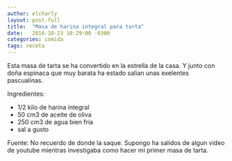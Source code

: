 ```yaml
---
author: elcharly
layout: post-full
title:  "Masa de harina integral para tarta"
date:   2016-10-23 10:29:00 -0300
categories: comida
tags: receta
---
```


Esta masa de tarta se ha convertido en la estrella de la casa. Y junto con doña espinaca que muy barata ha estado salian unas exelentes pascualinas.


Ingredientes:

- 1/2 kilo de harina integral
- 50 cm3 de aceite de oliva
- 250 cm3 de agua bien fria
- sal a gusto



Fuente:
No recuerdo de donde la saque. Supongo ha salidos de algun video de youtube mientras investigaba como hacer mi primer masa de tarta.
